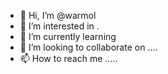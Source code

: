 - 👋 Hi, I’m @warmol 
- 👀 I’m interested in .
- 🌱 I’m currently learning 
- 💞️ I’m looking to collaborate on ....
- 📫 How to reach me .....

<!---
warmol/warmol is a ✨ special ✨ repository because its `README.md` (this file) appears on your GitHub profile.
You can click the Preview link to take a look at your changes.
--->
